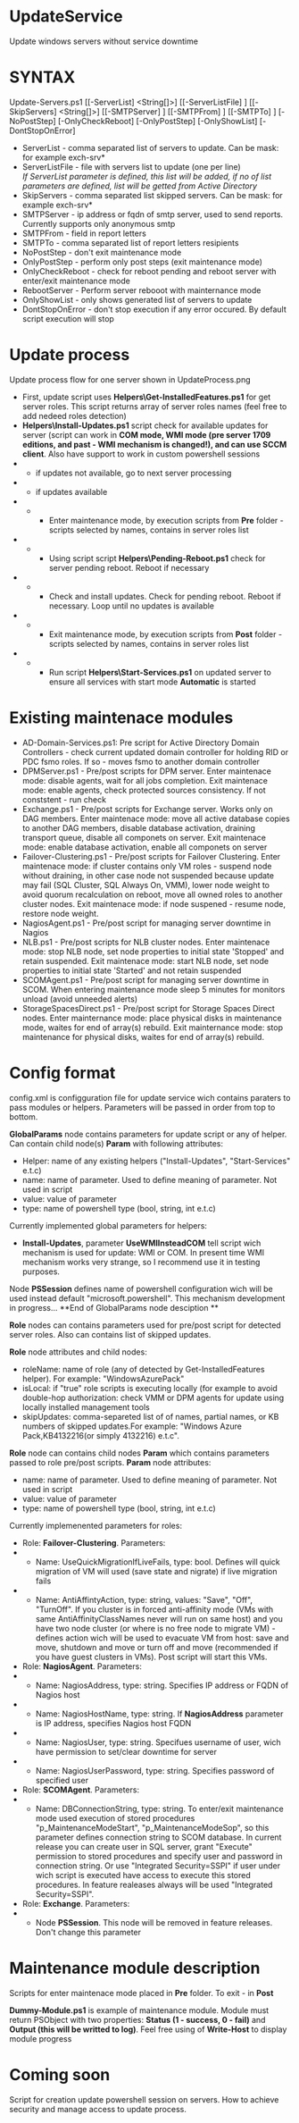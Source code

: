 # UpdateService
Update windows servers without service downtime


# SYNTAX
Update-Servers.ps1 [[-ServerList] <String[]>] [[-ServerListFile] <String>] [[-SkipServers] <String[]>]
[[-SMTPServer] <String>] [[-SMTPFrom] <String>] [[-SMTPTo] <String>] [-NoPostStep] [-OnlyCheckReboot] 
[-OnlyPostStep] [-OnlyShowList] [-DontStopOnError]
    
  - ServerList - comma separated list of servers to update. Can be mask: for example exch-srv*
  - ServerListFile - file with servers list to update (one per line)<br/>
  *If ServerList parameter is defined, this list will be added, if no of list parameters are defined, list will be getted from Active Directory*
  - SkipServers - comma separated list skipped servers. Can be mask: for example exch-srv*
  - SMTPServer - ip address or fqdn of smtp server, used to send reports. Currently supports only anonymous smtp
  - SMTPFrom - <from> field in report letters
  - SMTPTo - comma separated list of report letters resipients
  - NoPostStep - don't exit maintenance mode
  - OnlyPostStep - perform only post steps (exit maintenance mode)
  - OnlyCheckReboot - check for reboot pending and reboot server with enter/exit maintenance mode
  - RebootServer - Perform server rebooot with mainternance mode
  - OnlyShowList - only shows generated list of servers to update
  - DontStopOnError - don't stop execution if any error occured. By default script execution will stop

# Update process

Update process flow for one server shown in UpdateProcess.png

 - First, update script uses **Helpers\Get-InstalledFeatures.ps1** for get server roles. This script returns array of server roles names (feel free to add nedeed roles detection)
 - **Helpers\Install-Updates.ps1** script check for available updates for server (script can work in **COM mode, WMI mode (pre server 1709 editions, and past - WMI mechanism is changed!), and can use SCCM client**. Also have support to work in custom powershell sessions
 - - if updates not available, go to next server processing
 - - if updates available
 - - - Enter maintenance mode, by execution scripts from **Pre** folder - scripts selected by names, contains in server roles list
 - - - Using script script **Helpers\Pending-Reboot.ps1** check for server pending reboot. Reboot if necessary
 - - - Check and install updates. Check for pending reboot. Reboot if necessary. Loop until no updates is available
 - - - Exit maintenance mode, by execution scripts from **Post** folder - scripts selected by names, contains in server roles list
 - - - Run script **Helpers\Start-Services.ps1** on updated server to ensure all services with start mode **Automatic** is started
 
# Existing maintenace modules
- AD-Domain-Services.ps1: Pre script for Active Directory Domain Controllers - check current updated domain controller for holding RID or PDC fsmo roles. If so - moves fsmo to another domain controller
- DPMServer.ps1 - Pre/post scripts for DPM server. Enter maintenace mode: disable agents, wait for all jobs completion. Exit maintenace mode: enable agents, check protected sources consistency. If not conststent - run check
- Exchange.ps1 - Pre/post scripts for Exchange server. Works only on DAG members. Enter maintenace mode: move all active database copies to another DAG members, disable database activation, draining transport queue, disable all componets on server. Exit maintenace mode: enable database activation, enable all componets on server
- Failover-Clustering.ps1 - Pre/post scripts for Failover Clustering. Enter maintenace mode: if cluster contains only VM roles - suspend node without draining, in other case node not suspended because update may fail (SQL Cluster, SQL Always On, VMM), lower node weight to avoid quorum recalculation on reboot, move all owned roles to another cluster nodes. Exit maintenace mode: if node suspened - resume node, restore node weight.
- NagiosAgent.ps1 - Pre/post script for managing server downtime in Nagios
- NLB.ps1 - Pre/post scripts for NLB cluster nodes. Enter maintenace mode: stop NLB node, set node properties to initial state 'Stopped' and retain suspended. Exit maintenace mode: start NLB node, set node properties to initial state 'Started' and not retain suspended
- SCOMAgent.ps1 - Pre/post script for managing server downtime in SCOM. When entering maintenance mode sleep 5 minutes for monitors unload (avoid unneeded alerts)
- StorageSpacesDirect.ps1 - Pre/post script for Storage Spaces Direct nodes. Enter mainternance mode: place physical disks in maintenance mode, waites for end of array(s) rebuild. Exit mainternance mode: stop maintenance for physical disks, waites for end of array(s) rebuild.

# Config format
 
config.xml is configguration file for update service wich contains paraters to pass modules or helpers. Parameters will be passed in order from top to bottom.

**GlobalParams** node contains parameters for update script or any of helper. Can contain child node(s) **Param** with following attributes:
- Helper: name of any existing helpers ("Install-Updates", "Start-Services" e.t.c)
- name: name of parameter. Used to define meaning of parameter. Not used in script
- value: value of parameter
- type: name of powershell type (bool, string, int e.t.c)

Currently implemented global parameters for helpers:
- **Install-Updates**, parameter **UseWMIInsteadCOM** tell script wich mechanism is used for update: WMI or COM. In present time WMI mechanism works very strange, so I recommend use it in testing purposes.

Node **PSSession** defines name of powershell configuration wich will be used instead default "microsoft.powershell". This mechanism development in progress...
**End of GlobalParams node desciption **


**Role** nodes can contains parameters used for pre/post script for detected server roles. Also can contains list of skipped updates. 

**Role** node attributes and child nodes:
- roleName: name of role (any of detected by Get-InstalledFeatures helper). For example: "WindowsAzurePack" 
- isLocal: if "true" role scripts is executing locally (for example to avoid double-hop authorization: check VMM or DPM agents for update using locally installed management tools
- skipUpdates: comma-separeted list of of names, partial names, or KB numbers of skipped updates.For example: "Windows Azure Pack,KB4132216(or simply 4132216) e.t.c". 

**Role** node can contains child nodes **Param** which contains parameters passed to role pre/post scripts. **Param** node attributes:
- name: name of parameter. Used to define meaning of parameter. Not used in script
- value: value of parameter
- type: name of powershell type (bool, string, int e.t.c)


Currently implemenented parameters for roles:
- Role: **Failover-Clustering**. Parameters:
- - Name: UseQuickMigrationIfLiveFails, type: bool. Defines will quick migration of VM will used (save state and nigrate) if live migration fails
- - Name: AntiAffintyAction, type: string, values: "Save", "Off", "TurnOff". If you cluster is in forced anti-affinity mode (VMs with same AntiAffinityClassNames never will run on same host) and you have two node cluster (or where is no free node to migrate VM) - defines action wich will be used to evacuate VM from host: save and move, shutdown and move or turn off and move (recommended if you have guest clusters in VMs). Post script will start this VMs.
- Role: **NagiosAgent**. Parameters:
- - Name: NagiosAddress, type: string. Specifies IP address or FQDN of Nagios host
- - Name: NagiosHostName, type: string. If **NagiosAddress** parameter is IP address, specifies Nagios host FQDN
- - Name: NagiosUser, type: string. Specifues username of user, wich have permission to set/clear downtime for server
- - Name: NagiosUserPassword, type: string. Specifies password of specified user
- Role: **SCOMAgent**. Parameters:
- - Name: DBConnectionString, type: string. To enter/exit maintenance mode used execution of stored procedures "p_MaintenanceModeStart", "p_MaintenanceModeSop", so this parameter defines connection string to SCOM database. In current release you can create user in SQL server, grant "Execute" permission to stored procedures and specify user and password in connection string. Or use "Integrated Security=SSPI" if user under wich script is executed have access to execute this stored procedures. In feature realeases always will be used "Integrated Security=SSPI".
- Role: **Exchange**. Parameters:
- - Node **PSSession**. This node will be removed in feature releases. Don't change this parameter
 
# Maintenance module description

Scripts for enter maintenace mode placed in **Pre** folder. To exit - in **Post**
 
**Dummy-Module.ps1** is example of maintenance module. Module must return PSObject with two properties: **Status (1 - success, 0 - fail)** and **Output (this will be writted to log)**. Feel free using of **Write-Host** to display module progress
 
# Coming soon
 
Script for creation update powershell session on servers. How to achieve security and manage access to update process.
